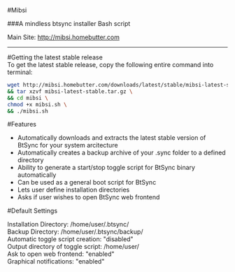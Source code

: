 #Mibsi


###A mindless btsync installer Bash script  
  
    
Main Site: http://mibsi.homebutter.com

<hr>


#Getting the latest stable release  
To get the latest stable release, copy the following entire command into terminal:
```bash
wget http://mibsi.homebutter.com/downloads/latest/stable/mibsi-latest-stable.tar.gz \  
&& tar xzvf mibsi-latest-stable.tar.gz \  
&& cd mibsi \    
chmod +x mibsi.sh \  
&& ./mibsi.sh  
```  
#Features  
- Automatically downloads and extracts the latest stable version of BtSync for your system arcitecture
- Automatically creates a backup archive of your .sync folder to a defined directory
- Ability to generate a start/stop toggle script for BtSync binary automatically
- Can be used as a general boot script for BtSync
- Lets user define installation directories
- Asks if user wishes to open BtSync web frontend

#Default Settings

Installation Directory: /home/user/.btsync/  
Backup Directory: /home/user/.btsync/backup/  
Automatic toggle script creation: "disabled"  
Output directory of toggle script: /home/user/   
Ask to open web frontend: "enabled"  
Graphical notifications: "enabled" 










